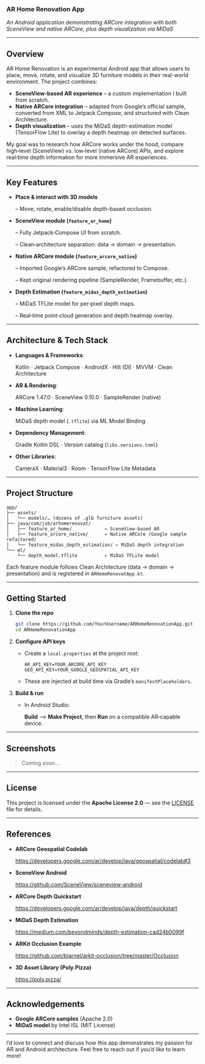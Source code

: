 ### AR Home Renovation App

*An Android application demonstrating ARCore integration with both SceneView and native ARCore, plus depth visualization via MiDaS*

---

## Overview

AR Home Renovation is an experimental Android app that allows users to place, move, rotate, and visualize 3D furniture models in their real-world environment. The project combines:

- **SceneView-based AR experience** – a custom implementation I built from scratch.
- **Native ARCore integration** – adapted from Google’s official sample, converted from XML to Jetpack Compose, and structured with Clean Architecture.
- **Depth visualization** – uses the MiDaS depth-estimation model (TensorFlow Lite) to overlay a depth heatmap on detected surfaces.

My goal was to research how ARCore works under the hood, compare high‑level (SceneView) vs. low‑level (native ARCore) APIs, and explore real‑time depth information for more immersive AR experiences.

---

## Key Features

- **Place & interact with 3D models**
    
    – Move, rotate, enable/disable depth-based occlusion.
    
- **SceneView module (`feature_ar_home`)**
    
    – Fully Jetpack‑Compose UI from scratch.
    
    – Clean‑architecture separation: data → domain → presentation.
    
- **Native ARCore module (`feature_arcore_native`)**
    
    – Imported Google’s ARCore sample, refactored to Compose.
    
    – Kept original rendering pipeline (SampleRender, Framebuffer, etc.).
    
- **Depth Estimation (`feature_midas_depth_estimation`)**
    
    – MiDaS TFLite model for per‑pixel depth maps.
    
    – Real‑time point‑cloud generation and depth heatmap overlay.
    

---

## Architecture & Tech Stack

- **Languages & Frameworks**:
    
    Kotlin · Jetpack Compose · AndroidX · Hilt (DI) · MVVM · Clean Architecture
    
- **AR & Rendering**:
    
    ARCore 1.47.0 · SceneView 0.10.0 · SampleRender (native)
    
- **Machine Learning**:
    
    MiDaS depth model (`.tflite`) via ML Model Binding
    
- **Dependency Management**:
    
    Gradle Kotlin DSL · Version catalog (`libs.versions.toml`)
    
- **Other Libraries**:
    
    CameraX · Material3 · Room · TensorFlow Lite Metadata
    

---

## Project Structure

```
app/
├── assets/
│   └── models/… (dozens of .glb furniture assets)
├── java/com/jsb/arhomerenovat/
│   ├── feature_ar_home/            ← SceneView‑based AR
│   ├── feature_arcore_native/      ← Native ARCore (Google sample refactored)
│   └── feature_midas_depth_estimation/ ← MiDaS depth integration
└── ml/
    └── depth_model.tflite          ← MiDaS TFLite model

```

Each feature module follows Clean Architecture (data → domain → presentation) and is registered in `ARHomeRenovatApp.kt`.

---

## Getting Started

1. **Clone the repo**
    
    ```bash
    git clone https://github.com/YourUsername/ARHomeRenovationApp.git
    cd ARHomeRenovationApp
    
    ```
    
2. **Configure API keys**
    - Create a `local.properties` at the project root:
        
        ```
        AR_API_KEY=YOUR_ARCORE_API_KEY
        GEO_API_KEY=YOUR_GOOGLE_GEOSPATIAL_API_KEY
        
        ```
        
    - These are injected at build time via Gradle’s `manifestPlaceholders`.
3. **Build & run**
    - In Android Studio:
        
        **Build** --> **Make Project**, then **Run** on a compatible AR‑capable device.
        

---

## Screenshots

> Coming soon…
> 

---

## License

This project is licensed under the **Apache License 2.0** — see the [LICENSE](./LICENSE) file for details.

---

## References

- **ARCore Geospatial Codelab**
    
    https://developers.google.com/ar/develop/java/geospatial/codelab#3
    
- **SceneView Android**
    
    https://github.com/SceneView/sceneview-android
    
- **ARCore Depth Quickstart**
    
    https://developers.google.com/ar/develop/java/depth/quickstart
    
- **MiDaS Depth Estimation**
    
    https://medium.com/beyondminds/depth-estimation-cad24b0099f
    
- **ARKit Occlusion Example**
    
    https://github.com/bjarnel/arkit-occlusion/tree/master/Occlusion
    
- **3D Asset Library (Poly.Pizza)**
    
    https://poly.pizza/
    

---

## Acknowledgements

- **Google ARCore samples** (Apache 2.0)
- **MiDaS model** by Intel ISL (MIT License)

---

I’d love to connect and discuss how this app demonstrates my passion for AR and Android architecture. Feel free to reach out if you’d like to learn more!
